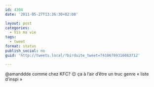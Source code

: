 ```yaml
---
id: 4304
date: '2011-05-27T13:36:30+02:00'

layout: post
categories:
  - Vis ma vie
tags:
  - tweet
format: status
publish_social: no
guid: 'http://tweets.local/?birdsite_tweet=74106709316083712'

---
```


@amanddde comme chez KFC? 😉 ça à l’air d’être un truc genre « liste d’inspi »